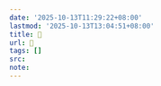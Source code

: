 ```yaml
---
date: '2025-10-13T11:29:22+08:00'
lastmod: '2025-10-13T13:04:51+08:00'
title: 󰡌
url: 󰡌
tags: []
src:
note:
---
```

